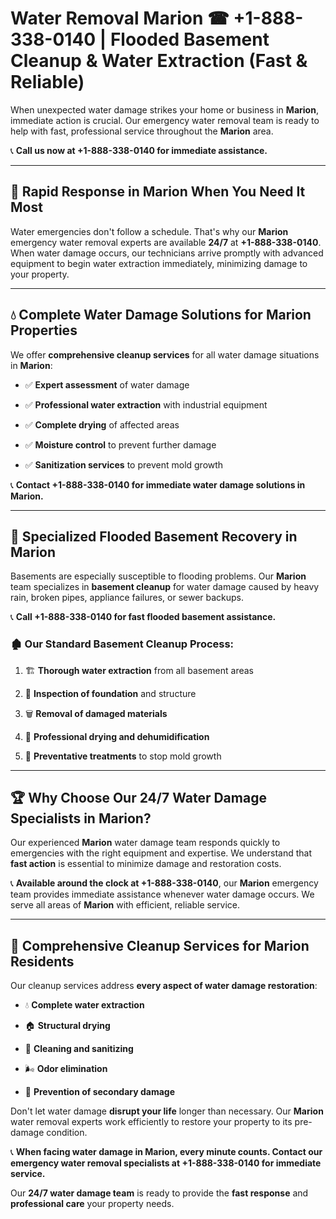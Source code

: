 # Water Removal Marion ☎ +1-888-338-0140 | Flooded Basement Cleanup & Water Extraction (Fast & Reliable)

When unexpected water damage strikes your home or business in **Marion**, immediate action is crucial. Our emergency water removal team is ready to help with fast, professional service throughout the **Marion** area. 

📞 **Call us now at +1-888-338-0140 for immediate assistance.**
---
## 🚀 Rapid Response in Marion When You Need It Most
Water emergencies don't follow a schedule. That's why our **Marion** emergency water removal experts are available **24/7** at **+1-888-338-0140**. When water damage occurs, our technicians arrive promptly with advanced equipment to begin water extraction immediately, minimizing damage to your property.
---
## 💧 Complete Water Damage Solutions for Marion Properties
We offer **comprehensive cleanup services** for all water damage situations in **Marion**:
- ✅ **Expert assessment** of water damage  
- ✅ **Professional water extraction** with industrial equipment  
- ✅ **Complete drying** of affected areas  
- ✅ **Moisture control** to prevent further damage  
- ✅ **Sanitization services** to prevent mold growth  
📞 **Contact +1-888-338-0140 for immediate water damage solutions in Marion.**
---
## 🌊 Specialized Flooded Basement Recovery in Marion
Basements are especially susceptible to flooding problems. Our **Marion** team specializes in **basement cleanup** for water damage caused by heavy rain, broken pipes, appliance failures, or sewer backups. 
📞 **Call +1-888-338-0140 for fast flooded basement assistance.**
### 🏚️ Our Standard Basement Cleanup Process:
1. 🏗️ **Thorough water extraction** from all basement areas  
2. 🔎 **Inspection of foundation** and structure  
3. 🗑️ **Removal of damaged materials**  
4. 💨 **Professional drying and dehumidification**  
5. 🚫 **Preventative treatments** to stop mold growth  
---
## 🏆 Why Choose Our 24/7 Water Damage Specialists in Marion?
Our experienced **Marion** water damage team responds quickly to emergencies with the right equipment and expertise. We understand that **fast action** is essential to minimize damage and restoration costs.
📞 **Available around the clock at +1-888-338-0140**, our **Marion** emergency team provides immediate assistance whenever water damage occurs. We serve all areas of **Marion** with efficient, reliable service.
---
## 🧹 Comprehensive Cleanup Services for Marion Residents
Our cleanup services address **every aspect of water damage restoration**:
- 💧 **Complete water extraction**  
- 🏠 **Structural drying**  
- 🧼 **Cleaning and sanitizing**  
- 🌬️ **Odor elimination**  
- 🚫 **Prevention of secondary damage**  
Don't let water damage **disrupt your life** longer than necessary. Our **Marion** water removal experts work efficiently to restore your property to its pre-damage condition.
📞 **When facing water damage in Marion, every minute counts. Contact our emergency water removal specialists at +1-888-338-0140 for immediate service.**
Our **24/7 water damage team** is ready to provide the **fast response** and **professional care** your property needs.
